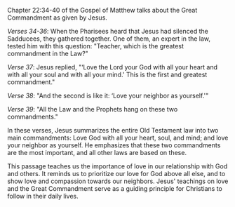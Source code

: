 Chapter 22:34-40 of the Gospel of Matthew talks about the Great Commandment as given by Jesus. 

*Verses 34-36*:
When the Pharisees heard that Jesus had silenced the Sadducees, they gathered together. One of them, an expert in the law, tested him with this question: "Teacher, which is the greatest commandment in the Law?"

*Verse 37*:
Jesus replied, "‘Love the Lord your God with all your heart and with all your soul and with all your mind.' This is the first and greatest commandment."

*Verse 38*:
"And the second is like it: ‘Love your neighbor as yourself.'"

*Verse 39*:
"All the Law and the Prophets hang on these two commandments."

In these verses, Jesus summarizes the entire Old Testament law into two main commandments: Love God with all your heart, soul, and mind; and love your neighbor as yourself. He emphasizes that these two commandments are the most important, and all other laws are based on these. 

This passage teaches us the importance of love in our relationship with God and others. It reminds us to prioritize our love for God above all else, and to show love and compassion towards our neighbors. Jesus' teachings on love and the Great Commandment serve as a guiding principle for Christians to follow in their daily lives.